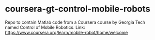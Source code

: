 # coursera-gt-control-mobile-robots
Repo to contain Matlab code from a Coursera course by Georgia Tech named Control of Mobile Robotics. Link: https://www.coursera.org/learn/mobile-robot/home/welcome
